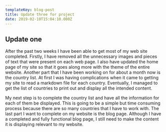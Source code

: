 ```yaml
---
templateKey: blog-post
title: Update three for project
date: 2019-02-10T15:04:10.000Z
---
```

## Update one

After the past two weeks I have been able to get most of my web site completed.
Firstly, I have removed all the unnecessary images and pieces of text that were
present on each web page. I also have updated the home page of my site so that
it goes along more with the theme of the entire website. Another part that I
have been working on for about a month now is the country list. At first I was
having complications when it came to getting my site to read a markdown file for
each country. Eventually, I managed to get the list of countries to print out and
display all the intended content.

My next step is to complete the country list and have all the information for each
of them be displayed. This is going to be a simple but time consuming process because
there are so many countries that I have to work with. The last part I want to complete
on my website is the blog page. Although I have a completed and fully functional blog
page, I still need to make the content it is displaying relevant to my website.
